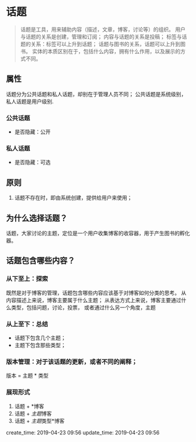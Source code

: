  话题
=============================================

> 话题是工具，用来辅助内容（描述，文章，博客，讨论等）的组织。
用户与话题的关系是创建，管理和订阅；
内容与话题的关系是投稿；
标签与话题的关系：标签可以上升到话题；
话题与图书的关系，话题可以上升到图书。
实体的本质区别在于，包括什么内容，拥有什么作用，以及展示的方式不同。

## 属性

  话题分为公共话题和私人话题，却别在于管理人员不同；
  公共话题是系统级别，私人话题是用户级别.

### 公共话题

- 是否隐藏：公开

### 私人话题

- 是否隐藏：可选


## 原则

1. 话题不存在时，即由系统创建，提供给用户来使用；

## 为什么选择话题？

话题，大家讨论的主题，定位是一个用户收集博客的收容器，用于产生图书的孵化器。

## 话题包含哪些内容？

### 从下至上：探索

既然是对于博客的管理，话题包含哪些内容应该基于对博客如何分类的思考。
从内容描述上来说，博客主要属于什么主题；
从表达方式上来说，博客主要通过什么类型，包括问题，讨论，投票，
或者通过什么另一个角度，主题

### 从上至下：总结

- 话题下包含几个主题；
- 主题下包含那些类型；

### 版本管理：对于该话题的更新，或者不同的阐释；

版本 = 主题 * 类型


### 展现形式

1. 话题 + *博客
2. 话题 + *主题*博客
3. 话题 + *主题*类型*博客

create_time: 2019-04-23 09:56
update_time: 2019-04-23 09:56
